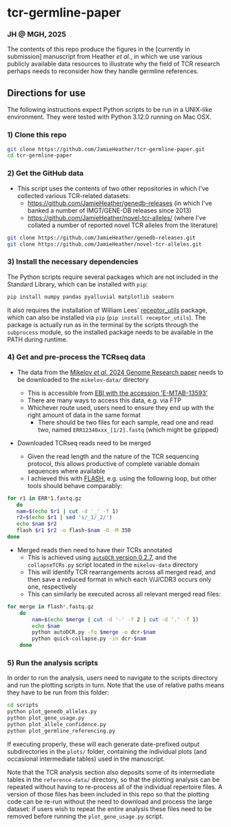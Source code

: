 # tcr-germline-paper
### JH @ MGH, 2025

The contents of this repo produce the figures in the [currently in submission] manuscript from Heather *et al.*, in which we use various publicly available data resources to illustrate why the field of TCR research perhaps needs to reconsider how they handle germline references.

## Directions for use

The following instructions expect Python scripts to be run in a UNIX-like environment. They were tested with Python 3.12.0 running on Mac OSX.

### 1) Clone this repo
  
```bash
git clone https://github.com/JamieHeather/tcr-germline-paper.git
cd tcr-germline-paper
```

### 2) Get the GitHub data

* This script uses the contents of two other repositories in which I've collected various TCR-related datasets:
  * https://github.com/JamieHeather/genedb-releases (in which I've banked a number of IMGT/GENE-DB releases since 2013)
  * https://github.com/JamieHeather/novel-tcr-alleles/ (where I've collated a number of reported novel TCR alleles from the literature)

```bash
git clone https://github.com/JamieHeather/genedb-releases.git
git clone https://github.com/JamieHeather/novel-tcr-alleles.git
```

### 3) Install the necessary dependencies

The Python scripts require several packages which are not included in the Standard Library, which can be installed with `pip`:

```bash
pip install numpy pandas pyalluvial matplotlib seaborn
```

It also requires the installation of William Lees' [receptor_utils](https://williamdlees.github.io/receptor_utils/_build/html/introduction.html) package, which can also be installed via `pip` (`pip install receptor_utils`). The package is actually run as in the terminal by the scripts through the `subprocess` module, so the installed package needs to be available in the PATH during runtime. 

### 4) Get and pre-process the TCRseq data

* The data from the [Mikelov *et al.* 2024 Genome Research paper](doi.org/10.1101/gr.278775.123) needs to be downloaded to the `mikelov-data/` directory 

  * This is accessible from [EBI with the accession 'E-MTAB-13593'](https://www.ebi.ac.uk/biostudies/arrayexpress/studies/E-MTAB-13593)
  * There are many ways to access this data, e.g. via FTP
  * Whichever route used, users need to ensure they end up with the right amount of data in the same format 
    * There should be two files for each sample, read one and read two, named `ERR12340xxx_[1/2].fastq` (which might be gzipped)

* Downloaded TCRseq reads need to be merged
  * Given the read length and the nature of the TCR sequencing protocol, this allows productive of complete variable domain sequences where available
  * I achieved this with [FLASH](https://doi.org/10.1093/bioinformatics/btr507), e.g. using the following loop, but other tools should behave comparably:

```bash
for r1 in ERR*1.fastq.gz
   do
   nam=$(echo $r1 | cut -d '_' -f 1)
   r2=$(echo $r1 | sed 's/_1/_2/')
   echo $nam $r2
   flash $r1 $r2 -o flash-$nam -O -M 350
done
```

* Merged reads then need to have their TCRs annotated
  * This is achieved using [`autoDCR` version 0.2.7](https://github.com/JamieHeather/autoDCR), and the `collapseTCRs.py` script located in the `mikelov-data` directory 
  * This will identify TCR rearrangements across all merged read, and then save a reduced format in which each V/J/CDR3 occurs only one, respectively
  * This can similarly be executed across all relevant merged read files:

```bash
for merge in flash*.fastq.gz
	do 
		nam=$(echo $merge | cut -d '-' -f 2 | cut -d '.' -f 1)
		echo $nam 
		python autoDCR.py -fq $merge -o dcr-$nam
	    python quick-collapse.py -in dcr-$nam
	done
```

### 5) Run the analysis scripts

In order to run the analysis, users need to navigate to the scripts directory and run the plotting scripts in turn. Note that the use of relative paths means they have to be run from this folder:

```bash
cd scripts
python plot_genedb_alleles.py 
python plot_gene_usage.py
python plot_allele_confidence.py
python plot_germline_referencing.py
```

If executing properly, these will each generate date-prefixed output subdirectories in the `plots/` folder, containing the individual plots (and occasional intermediate tables) used in the manuscript.

Note that the TCR analysis section also deposits some of its intermediate tables in the `reference-data/` directory, so that the plotting analysis can be repeated without having to re-process all of the individual repertoire files. A version of those files has been included in this repo so that the plotting code can be re-run without the need to download and process the large dataset: if users wish to repeat the entire analysis these files need to be removed before running the `plot_gene_usage.py` script.


